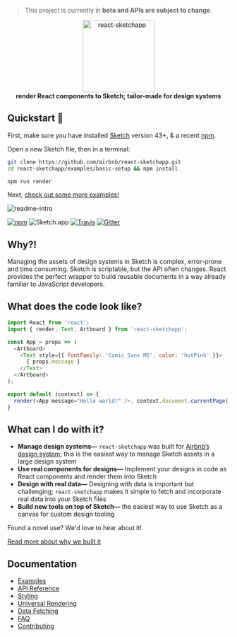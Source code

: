 > This project is currently in **beta and APIs are subject to change**.

<div align="center">
  <img alt="react-sketchapp" src="https://cldup.com/MxSVEkc_gb.png" height="163px" />
</div>

<div align="center">
  <strong>render React components to Sketch; tailor-made for design systems</strong>
</div>

## Quickstart 🏃‍
First, make sure you have installed [Sketch](http://sketchapp.com) version 43+, & a recent [npm](https://nodejs.org/en/download/).

Open a new Sketch file, then in a terminal:
```bash
git clone https://github.com/airbnb/react-sketchapp.git
cd react-sketchapp/examples/basic-setup && npm install

npm run render
```

Next, <a href="https://github.com/airbnb/react-sketchapp/tree/master/examples">check out some more examples!</a>

![readme-intro](https://cloud.githubusercontent.com/assets/591643/24777148/e742cd0e-1ad8-11e7-8751-090f6b2db514.png)

[![npm](https://img.shields.io/npm/v/react-sketchapp.svg)](https://www.npmjs.com/package/react-sketchapp)
![Sketch.app](https://img.shields.io/badge/Sketch.app-43--45-brightgreen.svg)
[![Travis](https://img.shields.io/travis/rust-lang/rust.svg)](https://travis-ci.org/airbnb/react-sketchapp)
[![Gitter](https://img.shields.io/gitter/room/nwjs/nw.js.svg)](https://gitter.im/react-sketchapp/Lobby)

## Why?!

Managing the assets of design systems in Sketch is complex, error-prone and time consuming. Sketch is scriptable, but the API often changes. React provides the perfect wrapper to build reusable documents in a way already familiar to JavaScript developers.

## What does the code look like?
```js
import React from 'react';
import { render, Text, Artboard } from 'react-sketchapp';

const App = props => (
  <Artboard>
    <Text style={{ fontFamily: 'Comic Sans MS', color: 'hotPink' }}>
      { props.message }
    </Text>
  </Artboard>
);

export default (context) => {
  render(<App message="Hello world!" />, context.document.currentPage());
}
```

## What can I do with it?
* **Manage design systems—** `react-sketchapp` was built for [Airbnb’s design system](http://airbnb.design/building-a-visual-language/); this is the easiest way to manage Sketch assets in a large design system
* **Use real components for designs—** Implement your designs in code as React components and render them into Sketch
* **Design with real data—** Designing with data is important but challenging; `react-sketchapp` makes it simple to fetch and incorporate real data into your Sketch files
* **Build new tools on top of Sketch—** the easiest way to use Sketch as a canvas for custom design tooling

Found a novel use? We'd love to hear about it!

<a href="http://airbnb.design/painting-with-code/">Read more about why we built it</a>

## Documentation

* [Examples](http://airbnb.io/react-sketchapp/docs/examples.html)
* [API Reference](http://airbnb.io/react-sketchapp/docs/API.html)
* [Styling](http://airbnb.io/react-sketchapp/docs/styling.html)
* [Universal Rendering](http://airbnb.io/react-sketchapp/docs/guides/universal-rendering.html)
* [Data Fetching](http://airbnb.io/react-sketchapp/docs/guides/data-fetching.html)
* [FAQ](http://airbnb.io/react-sketchapp/docs/FAQ.html)
* [Contributing](http://airbnb.io/react-sketchapp/CONTRIBUTING.html)
